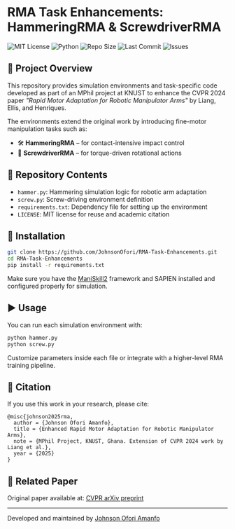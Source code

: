 # RMA Task Enhancements: HammeringRMA & ScrewdriverRMA

![MIT License](https://img.shields.io/github/license/JohnsonOfori/RMA-Task-Enhancements)
![Python](https://img.shields.io/badge/python-3.8%2B-blue)
![Repo Size](https://img.shields.io/github/repo-size/JohnsonOfori/RMA-Task-Enhancements)
![Last Commit](https://img.shields.io/github/last-commit/JohnsonOfori/RMA-Task-Enhancements)
![Issues](https://img.shields.io/github/issues/JohnsonOfori/RMA-Task-Enhancements)

## 📘 Project Overview

This repository provides simulation environments and task-specific code developed as part of an MPhil project at KNUST to enhance the CVPR 2024 paper *"Rapid Motor Adaptation for Robotic Manipulator Arms"* by Liang, Ellis, and Henriques.

The environments extend the original work by introducing fine-motor manipulation tasks such as:

- 🛠️ **HammeringRMA** – for contact-intensive impact control
- 🔩 **ScrewdriverRMA** – for torque-driven rotational actions

## 📂 Repository Contents

- `hammer.py`: Hammering simulation logic for robotic arm adaptation
- `screw.py`: Screw-driving environment definition
- `requirements.txt`: Dependency file for setting up the environment
- `LICENSE`: MIT license for reuse and academic citation

## 🚀 Installation

```bash
git clone https://github.com/JohnsonOfori/RMA-Task-Enhancements.git
cd RMA-Task-Enhancements
pip install -r requirements.txt
```

Make sure you have the [ManiSkill2](https://github.com/haosulab/ManiSkill2) framework and SAPIEN installed and configured properly for simulation.

## ▶️ Usage

You can run each simulation environment with:

```bash
python hammer.py
python screw.py
```

Customize parameters inside each file or integrate with a higher-level RMA training pipeline.

## 📜 Citation

If you use this work in your research, please cite:

```
@misc{johnson2025rma,
  author = {Johnson Ofori Amanfo},
  title = {Enhanced Rapid Motor Adaptation for Robotic Manipulator Arms},
  note = {MPhil Project, KNUST, Ghana. Extension of CVPR 2024 work by Liang et al.},
  year = {2025}
}
```

## 🔗 Related Paper

Original paper available at: [CVPR arXiv preprint](https://arxiv.org/abs/2312.04670)

---

Developed and maintained by [Johnson Ofori Amanfo](https://github.com/JohnsonOfori)
